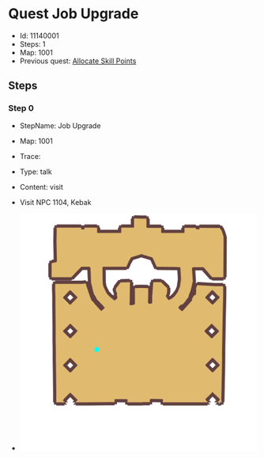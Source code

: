# Quest Job Upgrade

- Id: 11140001
- Steps: 1
- Map: 1001
- Previous quest: [Allocate Skill Points](400040001.md)

## Steps

### Step 0
- StepName:  Job Upgrade
- Map:  1001
- Trace:  
- Type:  talk
- Content:  visit
- Visit NPC 1104, Kebak

- ![images/11140001_0.png](images/11140001_0.png)


